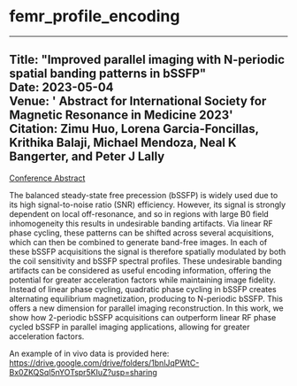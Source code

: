 # femr_profile_encoding

---
Title: "Improved parallel imaging with N-periodic spatial banding patterns in bSSFP"<br>
Date: 2023-05-04<br>
Venue: ' Abstract for International Society for Magnetic Resonance in Medicine 2023'<br>
Citation:  Zimu Huo, Lorena Garcia-Foncillas, Krithika Balaji, Michael Mendoza, Neal K Bangerter, and Peter J Lally<br>
---

[Conference Abstract](https://submissions.mirasmart.com/ISMRM2024/Itinerary/PresentationDetail.aspx?evdid=7939)



The balanced steady-state free precession (bSSFP) is widely used due to its high signal-to-noise ratio (SNR) efficiency. However, its signal is strongly dependent on local off-resonance, and so in regions with large B0 field inhomogeneity this results in undesirable banding artifacts. Via linear RF phase cycling, these patterns can be shifted across several acquisitions, which can then be combined to generate band-free images. In each of these bSSFP acquisitions the signal is therefore spatially modulated by both the coil sensitivity and bSSFP spectral profiles. These undesirable banding artifacts can be considered as useful encoding information, offering the potential for greater acceleration factors while maintaining image fidelity. Instead of linear phase cycling, quadratic phase cycling in bSSFP creates alternating equilibrium magnetization, producing to N-periodic bSSFP. This offers a new dimension for parallel imaging reconstruction. In this work, we show how 2-periodic bSSFP acquisitions can outperform linear RF phase cycled bSSFP in parallel imaging applications, allowing for greater acceleration factors.

An example of in vivo data is provided here: https://drive.google.com/drive/folders/1bnlJqPWtC-Bx0ZKQSql5nYOTspr5KIuZ?usp=sharing
